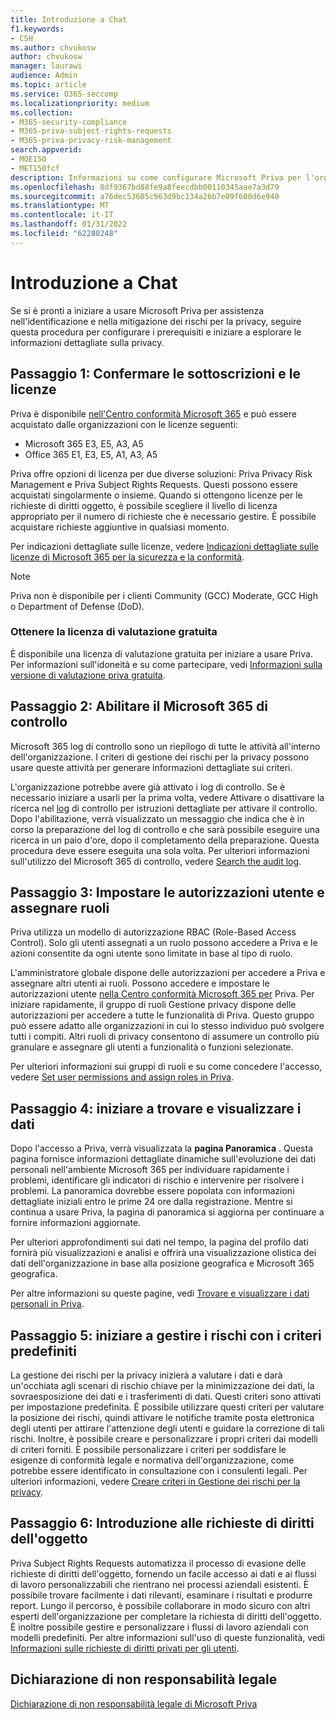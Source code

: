 ```yaml
---
title: Introduzione a Chat
f1.keywords:
- CSH
ms.author: chvukosw
author: chvukosw
manager: laurawi
audience: Admin
ms.topic: article
ms.service: O365-seccomp
ms.localizationpriority: medium
ms.collection:
- M365-security-compliance
- M365-priva-subject-rights-requests
- M365-priva-privacy-risk-management
search.appverid:
- MOE150
- MET150fcf
description: Informazioni su come configurare Microsoft Priva per l'organizzazione, impostare ruoli e autorizzazioni e configurare impostazioni importanti.
ms.openlocfilehash: 8df9367bd88fe9a8feecdbb00110345aae7a3d79
ms.sourcegitcommit: a76dec53605c963d9bc134a26b7e09f600d6e940
ms.translationtype: MT
ms.contentlocale: it-IT
ms.lasthandoff: 01/31/2022
ms.locfileid: "62280248"
---
```

# <a name="get-started-with-priva"></a>Introduzione a Chat

Se si è pronti a iniziare a usare Microsoft Priva per assistenza nell'identificazione e nella mitigazione dei rischi per la privacy, seguire questa procedura per configurare i prerequisiti e iniziare a esplorare le informazioni dettagliate sulla privacy.

## <a name="step-1-confirm-subscriptions-and-licensing"></a>Passaggio 1: Confermare le sottoscrizioni e le licenze

Priva è disponibile [nell'Centro conformità Microsoft 365](https://compliance.microsoft.com/) e può essere acquistato dalle organizzazioni con le licenze seguenti:

- Microsoft 365 E3, E5, A3, A5
- Office 365 E1, E3, E5, A1, A3, A5

Priva offre opzioni di licenza per due diverse soluzioni: Priva Privacy Risk Management e Priva Subject Rights Requests. Questi possono essere acquistati singolarmente o insieme. Quando si ottengono licenze per le richieste di diritti oggetto, è possibile scegliere il livello di licenza appropriato per il numero di richieste che è necessario gestire. È possibile acquistare richieste aggiuntive in qualsiasi momento.

Per indicazioni dettagliate sulle licenze, vedere [Indicazioni dettagliate sulle licenze di Microsoft 365 per la sicurezza e la conformità](/office365/servicedescriptions/microsoft-365-service-descriptions/microsoft-365-tenantlevel-services-licensing-guidance/microsoft-365-security-compliance-licensing-guidance#microsoft-priva).

> [!Note]
> Priva non è disponibile per i clienti Community (GCC) Moderate, GCC High o Department of Defense (DoD).

### <a name="get-free-trial-license"></a>Ottenere la licenza di valutazione gratuita

È disponibile una licenza di valutazione gratuita per iniziare a usare Priva. Per informazioni sull'idoneità e su come partecipare, vedi [Informazioni sulla versione di valutazione priva gratuita](priva-trial.md).

## <a name="step-2-enable-the-microsoft-365-audit-log"></a>Passaggio 2: Abilitare il Microsoft 365 di controllo

Microsoft 365 log di controllo sono un riepilogo di tutte le attività all'interno dell'organizzazione. I criteri di gestione dei rischi per la privacy possono usare queste attività per generare informazioni dettagliate sui criteri.

L'organizzazione potrebbe avere già attivato i log di controllo. Se è necessario iniziare a usarli per la prima volta, vedere Attivare o disattivare la ricerca nel [log](/microsoft-365/compliance/turn-audit-log-search-on-or-off) di controllo per istruzioni dettagliate per attivare il controllo. Dopo l'abilitazione, verrà visualizzato un messaggio che indica che è in corso la preparazione del log di controllo e che sarà possibile eseguire una ricerca in un paio d'ore, dopo il completamento della preparazione. Questa procedura deve essere eseguita una sola volta. Per ulteriori informazioni sull'utilizzo del Microsoft 365 di controllo, vedere [Search the audit log](/microsoft-365/compliance/search-the-audit-log-in-security-and-compliance).

## <a name="step-3-set-user-permissions-and-assign-roles"></a>Passaggio 3: Impostare le autorizzazioni utente e assegnare ruoli

Priva utilizza un modello di autorizzazione RBAC (Role-Based Access Control). Solo gli utenti assegnati a un ruolo possono accedere a Priva e le azioni consentite da ogni utente sono limitate in base al tipo di ruolo.

L'amministratore globale dispone delle autorizzazioni per accedere a Priva e assegnare altri utenti ai ruoli. Possono accedere e impostare le autorizzazioni utente [nella Centro conformità Microsoft 365 per](https://compliance.microsoft.com/) Priva. Per iniziare rapidamente, il gruppo di ruoli Gestione privacy dispone delle autorizzazioni per accedere a tutte le funzionalità di Priva. Questo gruppo può essere adatto alle organizzazioni in cui lo stesso individuo può svolgere tutti i compiti. Altri ruoli di privacy consentono di assumere un controllo più granulare e assegnare gli utenti a funzionalità o funzioni selezionate.

Per ulteriori informazioni sui gruppi di ruoli e su come concedere l'accesso, vedere [Set user permissions and assign roles in Priva](priva-permissions.md).

## <a name="step-4-start-finding-and-visualizing-your-data"></a>Passaggio 4: iniziare a trovare e visualizzare i dati

Dopo l'accesso a Priva, verrà visualizzata la **pagina Panoramica** . Questa pagina fornisce informazioni dettagliate dinamiche sull'evoluzione dei dati personali nell'ambiente Microsoft 365 per individuare rapidamente i problemi, identificare gli indicatori di rischio e intervenire per risolvere i problemi. La panoramica dovrebbe essere popolata con informazioni dettagliate iniziali entro le prime 24 ore dalla registrazione. Mentre si continua a usare Priva, la pagina di panoramica si aggiorna per continuare a fornire informazioni aggiornate.

Per ulteriori approfondimenti sui dati nel tempo, la  pagina del profilo dati fornirà più visualizzazioni e analisi e offrirà una visualizzazione olistica dei dati dell'organizzazione in base alla posizione geografica e Microsoft 365 geografica.

Per altre informazioni su queste pagine, vedi [Trovare e visualizzare i dati personali in Priva](priva-data-profile.md).

## <a name="step-5-start-managing-risks-with-default-policies"></a>Passaggio 5: iniziare a gestire i rischi con i criteri predefiniti

La gestione dei rischi per la privacy inizierà a valutare i dati e darà un'occhiata agli scenari di rischio chiave per la minimizzazione dei dati, la sovraesposizione dei dati e i trasferimenti di dati. Questi criteri sono attivati per impostazione predefinita. È possibile utilizzare questi criteri per valutare la posizione dei rischi, quindi attivare le notifiche tramite posta elettronica degli utenti per attirare l'attenzione degli utenti e guidare la correzione di tali rischi. Inoltre, è possibile creare e personalizzare i propri criteri dai modelli di criteri forniti. È possibile personalizzare i criteri per soddisfare le esigenze di conformità legale e normativa dell'organizzazione, come potrebbe essere identificato in consultazione con i consulenti legali. Per ulteriori informazioni, vedere [Creare criteri in Gestione dei rischi per la privacy](risk-management-policies.md).

## <a name="step-6-get-started-with-subject-rights-requests"></a>Passaggio 6: Introduzione alle richieste di diritti dell'oggetto

Priva Subject Rights Requests automatizza il processo di evasione delle richieste di diritti dell'oggetto, fornendo un facile accesso ai dati e ai flussi di lavoro personalizzabili che rientrano nei processi aziendali esistenti. È possibile trovare facilmente i dati rilevanti, esaminare i risultati e produrre report. Lungo il percorso, è possibile collaborare in modo sicuro con altri esperti dell'organizzazione per completare la richiesta di diritti dell'oggetto. È inoltre possibile gestire e personalizzare i flussi di lavoro aziendali con modelli predefiniti. Per altre informazioni sull'uso di queste funzionalità, vedi [Informazioni sulle richieste di diritti privati per gli utenti](subject-rights-requests.md).

## <a name="legal-disclaimer"></a>Dichiarazione di non responsabilità legale

[Dichiarazione di non responsabilità legale di Microsoft Priva](priva-disclaimer.md)
